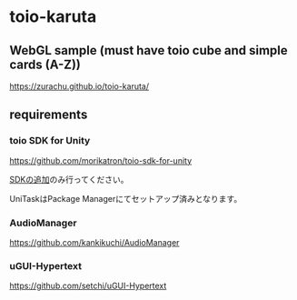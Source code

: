 # toio-karuta

## WebGL sample (must have toio cube and simple cards (A-Z))
https://zurachu.github.io/toio-karuta/

## requirements 
### toio SDK for Unity
https://github.com/morikatron/toio-sdk-for-unity

[SDKの追加](https://github.com/morikatron/toio-sdk-for-unity/blob/main/docs/download_sdk.md#sdk-%E3%81%AE%E8%BF%BD%E5%8A%A0)のみ行ってください。

UniTaskはPackage Managerにてセットアップ済みとなります。

### AudioManager
https://github.com/kankikuchi/AudioManager

### uGUI-Hypertext
https://github.com/setchi/uGUI-Hypertext
